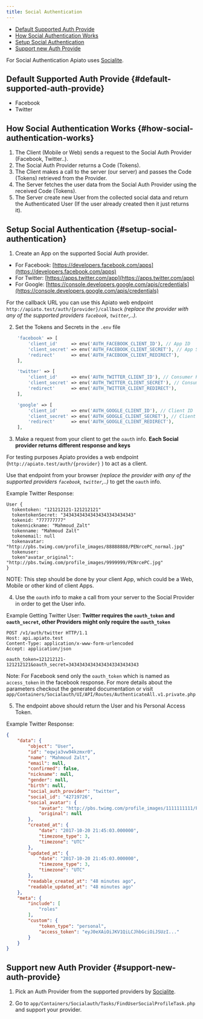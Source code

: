 ```yaml
---
title: Social Authentication
---
```


- [Default Supported Auth Provide](#default-supported-auth-provide)
- [How Social Authentication Works](#how-social-authentication-works)
- [Setup Social Authentication](#setup-social-authentication)
- [Support new Auth Provide](#support-new-auth-provide)

For Social Authentication Apiato uses [Socialite]( https://github.com/laravel/socialite).

## Default Supported Auth Provide {#default-supported-auth-provide}

* Facebook
* Twitter

## How Social Authentication Works {#how-social-authentication-works}

1. The Client (Mobile or Web) sends a request to the Social Auth Provider (Facebook, Twitter..).
2. The Social Auth Provider returns a Code (Tokens).
3. The Client makes a call to the server (our server) and passes the Code (Tokens) retrieved from the Provider.
4. The Server fetches the user data from the Social Auth Provider using the received Code (Tokens).
5. The Server create new User from the collected social data and return the Authenticated User (If the user already created then it just returns it).

## Setup Social Authentication {#setup-social-authentication}

1) Create an App on the supported Social Auth provider.

- For Facebook: [https://developers.facebook.com/apps](https://developers.facebook.com/apps)
- For Twitter: [https://apps.twitter.com/app](https://apps.twitter.com/app)
- For Google: [https://console.developers.google.com/apis/credentials](https://console.developers.google.com/apis/credentials)

For the callback URL you can use this Apiato web endpoint `http://apiato.test/auth/{provider}/callback` *(replace the provider with any of the supported providers `facebook`, `twitter`,..)*.

2) Set the Tokens and Secrets in the `.env` file

```php
    'facebook' => [
        'client_id'     => env('AUTH_FACEBOOK_CLIENT_ID'), // App ID
        'client_secret' => env('AUTH_FACEBOOK_CLIENT_SECRET'), // App Secret
        'redirect'      => env('AUTH_FACEBOOK_CLIENT_REDIRECT'),
    ],

    'twitter' => [
        'client_id'     => env('AUTH_TWITTER_CLIENT_ID'), // Consumer Key (API Key)
        'client_secret' => env('AUTH_TWITTER_CLIENT_SECRET'), // Consumer Secret (API Secret)
        'redirect'      => env('AUTH_TWITTER_CLIENT_REDIRECT'),
    ],

    'google' => [
        'client_id'     => env('AUTH_GOOGLE_CLIENT_ID'), // Client ID
        'client_secret' => env('AUTH_GOOGLE_CLIENT_SECRET'), // Client secret
        'redirect'      => env('AUTH_GOOGLE_CLIENT_REDIRECT'),
    ],
```

3) Make a request from your client to get the `oauth` info. **Each Social provider returns different response and keys**

For testing purposes Apiato provides a web endpoint (`http://apiato.test/auth/{provider}` ) to act as a client.

Use that endpoint from your browser *(replace the provider with any of the supported providers `facebook`, `twitter`,..)* to get the `oauth` info.

Example Twitter Response:

```text
User {
  tokentoken: "121212121-121212121"
  tokentokenSecret: "34343434343434343343434343"
  tokenid: "777777777"
  tokennickname: "Mahmoud_Zalt"
  tokenname: "Mahmoud Zalt"
  tokenemail: null
  tokenavatar: "http://pbs.twimg.com/profile_images/88888888/PENrcePC_normal.jpg"
  tokenuser:
  token"avatar_original": "http://pbs.twimg.com/profile_images/9999999/PENrcePC.jpg"
}
```

NOTE: This step should be done by your client App, which could be a Web, Mobile or other kind of client Apps.

4) Use the `oauth` info to make a call from your server to the Social Provider in order to get the User info.

Example Getting Twitter User: **Twitter requires the `oauth_token` and `oauth_secret`, other Providers might only require the `oauth_token`**

```text
POST /v1/auth/twitter HTTP/1.1
Host: api.apiato.test
Content-Type: application/x-www-form-urlencoded
Accept: application/json

oauth_token=121212121-121212121&oauth_secret=34343434343434343343434343
```

Note: For Facebook send only the `oauth_token` which is named as `access_token` in the facebook response.
For more details about the parameters checkout the generated documentation or visit `app/Containers/Socialauth/UI/API/Routes/AuthenticateAll.v1.private.php`

5) The endpoint above should return the User and his Personal Access Token.

Example Twitter Response:

```json
{
    "data": {
        "object": "User",
        "id": "eqwja3vw94kzmxr0",
        "name": "Mahmoud Zalt",
        "email": null,
        "confirmed": false,
        "nickname": null,
        "gender": null,
        "birth": null,
        "social_auth_provider": "twitter",
        "social_id": "42719726",
        "social_avatar": {
            "avatar": "http://pbs.twimg.com/profile_images/1111111111/PENrcePC_normal.jpg",
            "original": null
        },
        "created_at": {
            "date": "2017-10-20 21:45:03.000000",
            "timezone_type": 3,
            "timezone": "UTC"
        },
        "updated_at": {
            "date": "2017-10-20 21:45:03.000000",
            "timezone_type": 3,
            "timezone": "UTC"
        },
        "readable_created_at": "48 minutes ago",
        "readable_updated_at": "48 minutes ago"
    },
    "meta": {
        "include": [
            "roles"
        ],
        "custom": {
            "token_type": "personal",
            "access_token": "eyJ0eXAiOiJKV1QiLCJhbGciOiJSUzI..."
        }
    }
}
```

## Support new Auth Provider {#support-new-auth-provide}

1) Pick an Auth Provider from the supported providers by [Socialite](https://socialiteproviders.github.io/).

2) Go to `app/Containers/Socialauth/Tasks/FindUserSocialProfileTask.php` and support your provider.
